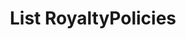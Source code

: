 ---
title: List RoyaltyPolicies
excerpt: Retrieve a paginated, filtered list of RoyaltyPolicies
api:
  file: story-protocol-api-reference.json
  operationId: post_api-v2-royalties-policies
deprecated: false
hidden: false
metadata:
  title: ''
  description: ''
  robots: index
next:
  description: ''
---
